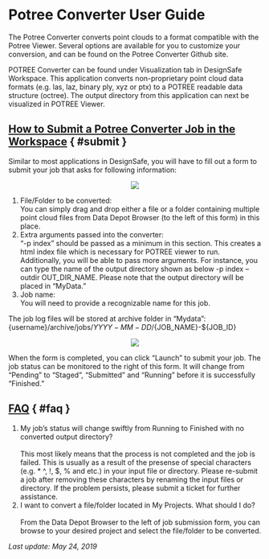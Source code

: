 # Potree Converter User Guide

The Potree Converter converts point clouds to a format compatible with the Potree Viewer. Several options are available for you to customize your conversion, and can be found on the Potree Converter Github site.

POTREE Converter can be found under Visualization tab in DesignSafe Workspace. This application converts non-proprietary point cloud data formats (e.g. las, laz, binary ply, xyz or ptx) to a POTREE readable data structure (octree). The output directory from this application can next be visualized in POTREE Viewer.

## [How to Submit a Potree Converter Job in the Workspace](#submit) { #submit }

Similar to most applications in DesignSafe, you will have to fill out a form to submit your job that asks for following information:

<center><img src="../imgs/potreeconverter-1.png"></center>

<ol>
<li>File/Folder to be converted:<br>
	You can simply drag and drop either a file or a folder containing multiple point cloud files from Data Depot Browser (to the left of this form) in this place.</li>
<li>Extra arguments passed into the converter:<br>
	“-p index” should be passed as a minimum in this section. This creates a html index file which is necessary for POTREE viewer to run. Additionally, you will be able to pass more arguments. For instance, you can type the name of the output directory shown as below -p index –outdir OUT_DIR_NAME. Please note that the output directory will be placed in “MyData.”</li>
<li>Job name:<br>
	You will need to provide a recognizable name for this job.</li>
</ol>

The job log files will be stored at archive folder in “Mydata”: {username}/archive/jobs/${YYYY-MM-DD}/${JOB_NAME}-${JOB_ID}

<center><img src="../imgs/potreeconverter-2.png"></center>

When the form is completed, you can click “Launch” to submit your job. The job status can be monitored to the right of this form. It will change from “Pending” to “Staged”, “Submitted” and “Running” before it is successfully “Finished.”

## [FAQ](#faw) { #faq }

<ol>
<li>My job’s status will change swiftly from Running to Finished with no converted output directory?<br>
	 <br>
	This most likely means that the process is not completed and the job is failed. This is usually as a result of the presense of special characters (e.g. &#42; ^, !, $, % and etc.) in your input file or directory. Please re-submit a job after removing these characters by renaming the input files or directory. If the problem persists, please submit a ticket for further assistance.</li>
<li>I want to convert a file/folder located in My Projects. What should I do?<br>
	 <br>
	From the Data Depot Browser to the left of job submission form, you can browse to your desired project and select the file/folder to be converted.</li>
</ol>

<em>Last update: May 24, 2019</em>

